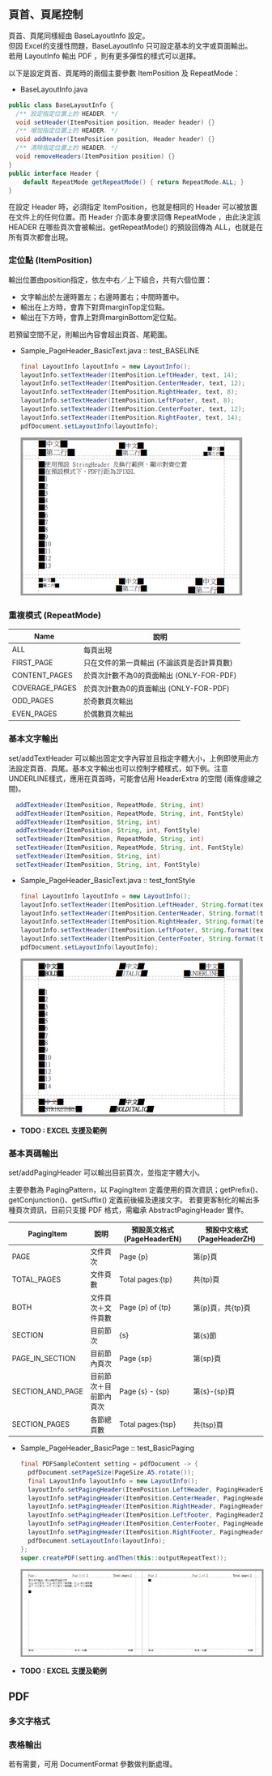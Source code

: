 ## 頁首、頁尾控制

頁首、頁尾同樣經由 BaseLayoutInfo 設定。  
但因 Excel的支援性問題，BaseLayoutInfo 只可設定基本的文字或頁面輸出。  
若用 LayoutInfo 輸出 PDF ，則有更多彈性的樣式可以選擇。

以下是設定頁首、頁尾時的兩個主要參數 ItemPosition 及 RepeatMode：

* BaseLayoutInfo.java

```java
public class BaseLayoutInfo {
  /** 設定指定位置上的 HEADER. */
  void setHeader(ItemPosition position, Header header) {}
  /** 增加指定位置上的 HEADER. */
  void addHeader(ItemPosition position, Header header) {}
  /** 清除指定位置上的 HEADER. */
  void removeHeaders(ItemPosition position) {}
}
public interface Header {
    default RepeatMode getRepeatMode() { return RepeatMode.ALL; }
}
```

在設定 Header 時，必須指定 ItemPosition，也就是相同的 Header 可以被放置在文件上的任何位置。而 Header 介面本身要求回傳 RepeatMode ，由此決定該 HEADER 在哪些頁次會被輸出。getRepeatMode\(\) 的預設回傳為 ALL，也就是在所有頁次都會出現。

### 定位點 \(ItemPosition\)

輸出位置由position指定，依左中右／上下組合，共有六個位置：

* 文字輸出於左邊時置左；右邊時置右；中間時置中。
* 輸出在上方時，會靠下對齊marginTop定位點。
* 輸出在下方時，會靠上對齊marginBottom定位點。

若預留空間不足，則輸出內容會超出頁首、尾範圍。

* Sample\_PageHeader\_BasicText.java :: test\_BASELINE

  ```java
  final LayoutInfo layoutInfo = new LayoutInfo();
  layoutInfo.setTextHeader(ItemPosition.LeftHeader, text, 14);
  layoutInfo.setTextHeader(ItemPosition.CenterHeader, text, 12);
  layoutInfo.setTextHeader(ItemPosition.RightHeader, text, 8);
  layoutInfo.setTextHeader(ItemPosition.LeftFooter, text, 8);
  layoutInfo.setTextHeader(ItemPosition.CenterFooter, text, 12);
  layoutInfo.setTextHeader(ItemPosition.RightFooter, text, 14);
  pdfDocument.setLayoutInfo(layoutInfo);
  ```

  ![](/assets/ch02/header_position.png)

### 重複模式 \(RepeatMode\)

| Name | 說明 |
| --- | --- |
| ALL | 每頁出現 |
| FIRST\_PAGE | 只在文件的第一頁輸出 \(不論該頁是否計算頁數\) |
| CONTENT\_PAGES | 於頁次計數不為0的頁面輸出 \(ONLY-FOR-PDF\) |
| COVERAGE\_PAGES | 於頁次計數為0的頁面輸出 \(ONLY-FOR-PDF\) |
| ODD\_PAGES | 於奇數頁次輸出 |
| EVEN\_PAGES | 於偶數頁次輸出 |

### 基本文字輸出

set/addTextHeader 可以輸出固定文字內容並且指定字體大小，上例即使用此方法設定頁首、頁尾。基本文字輸出也可以控制字體樣式，如下例。注意UNDERLINE樣式，應用在頁首時，可能會佔用 HeaderExtra 的空間 \(兩條虛線之間\)。

```java
  addTextHeader(ItemPosition, RepeatMode, String, int)
  addTextHeader(ItemPosition, RepeatMode, String, int, FontStyle)
  addTextHeader(ItemPosition, String, int)
  addTextHeader(ItemPosition, String, int, FontStyle)
  setTextHeader(ItemPosition, RepeatMode, String, int)
  setTextHeader(ItemPosition, RepeatMode, String, int, FontStyle)
  setTextHeader(ItemPosition, String, int)
  setTextHeader(ItemPosition, String, int, FontStyle)
```

* Sample\_PageHeader\_BasicText.java :: test\_fontStyle

  ```java
  final LayoutInfo layoutInfo = new LayoutInfo();
  layoutInfo.setTextHeader(ItemPosition.LeftHeader, String.format(text, "BOLD"), 12, FontStyle.BOLD);
  layoutInfo.setTextHeader(ItemPosition.CenterHeader, String.format(text, "ITALIC"), 12, FontStyle.ITALIC);
  layoutInfo.setTextHeader(ItemPosition.RightHeader, String.format(text, "UNDERLINE"), 12, FontStyle.UNDERLINE);
  layoutInfo.setTextHeader(ItemPosition.LeftFooter, String.format(text, "STRIKETHRU"), 12, FontStyle.STRIKETHRU);
  layoutInfo.setTextHeader(ItemPosition.CenterFooter, String.format(text, "BOLDITALIC"), 12, FontStyle.BOLDITALIC);
  pdfDocument.setLayoutInfo(layoutInfo);
  ```

  ![](/assets/ch02/header_text_fontStyle.png)

* **TODO : EXCEL 支援及範例**

### 基本頁碼輸出

set/addPagingHeader 可以輸出目前頁次，並指定字體大小。

主要參數為 PagingPattern，以 PagingItem 定義使用的頁次資訊；getPrefix()、getConjunction()、getSuffix() 定義前後綴及連接文字。
若要更客制化的輸出多種頁次資訊，目前只支援 PDF 格式，需繼承 AbstractPagingHeader 實作。

| PagingItem | 說明 | 預設英文格式\(PageHeaderEN\) | 預設中文格式\(PageHeaderZH\) |
| --- | --- | --- | --- |
| PAGE | 文件頁次 | Page {p} | 第{p}頁 |
| TOTAL\_PAGES | 文件頁數 | Total pages:{tp} | 共{tp}頁 |
| BOTH | 文件頁次＋文件頁數 | Page {p} of {tp} | 第{p}頁，共{tp}頁 |
| SECTION | 目前節次 | {s} | 第{s}節 |
| PAGE\_IN\_SECTION | 目前節內頁次 | Page {sp} | 第{sp}頁 |
| SECTION\_AND\_PAGE | 目前節次＋目前節內頁次 | Page {s} - {sp} | 第{s}-{sp}頁 |
| SECTION\_PAGES | 各節總頁數 | Total pages:{tsp} | 共{tsp}頁 |

* Sample\_PageHeader\_BasicPage :: test\_BasicPaging
  ```java
  final PDFSampleContent setting = pdfDocument -> {
    pdfDocument.setPageSize(PageSize.A5.rotate());
    final LayoutInfo layoutInfo = new LayoutInfo();
    layoutInfo.setPagingHeader(ItemPosition.LeftHeader, PagingHeaderEN.PAGE, 14);
    layoutInfo.setPagingHeader(ItemPosition.CenterHeader, PagingHeaderEN.BOTH, 14);
    layoutInfo.setPagingHeader(ItemPosition.RightHeader, PagingHeaderEN.TOTAL_PAGES, 14);
    layoutInfo.setPagingHeader(ItemPosition.LeftFooter, PagingHeaderZH.PAGE, 10);
    layoutInfo.setPagingHeader(ItemPosition.CenterFooter, PagingHeaderZH.BOTH, 10);
    layoutInfo.setPagingHeader(ItemPosition.RightFooter, PagingHeaderZH.TOTAL_PAGES, 10);
    pdfDocument.setLayoutInfo(layoutInfo);
  };
  super.createPDF(setting.andThen(this::outputRepeatText));
  ```

  ![](/assets/ch02/header_paging_basic.png)

* **TODO : EXCEL 支援及範例**

## PDF

### 多文字格式

### 表格輸出

若有需要，可用 DocumentFormat 參數做判斷處理。

